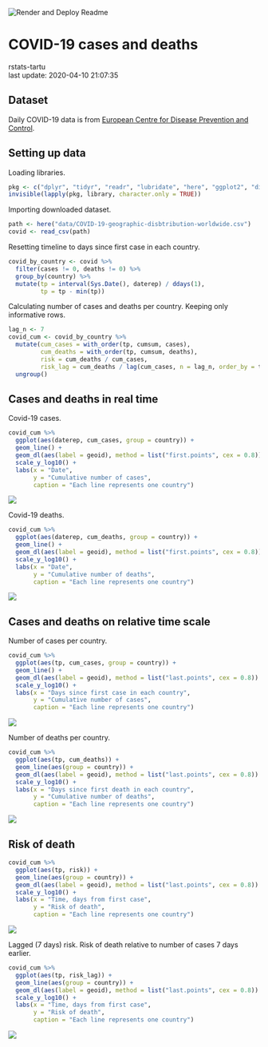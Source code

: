 
![Render and Deploy
Readme](https://github.com/rstats-tartu/covid-19-cases/workflows/Render%20and%20Deploy%20Readme/badge.svg)

# COVID-19 cases and deaths

rstats-tartu  
last update: 2020-04-10 21:07:35

## Dataset

Daily COVID-19 data is from [European Centre for Disease Prevention and
Control](https://www.ecdc.europa.eu/en/publications-data/download-todays-data-geographic-distribution-covid-19-cases-worldwide).

## Setting up data

Loading
libraries.

``` r
pkg <- c("dplyr", "tidyr", "readr", "lubridate", "here", "ggplot2", "directlabels")
invisible(lapply(pkg, library, character.only = TRUE))
```

Importing downloaded dataset.

``` r
path <- here("data/COVID-19-geographic-disbtribution-worldwide.csv")
covid <- read_csv(path)
```

Resetting timeline to days since first case in each country.

``` r
covid_by_country <- covid %>% 
  filter(cases != 0, deaths != 0) %>% 
  group_by(country) %>% 
  mutate(tp = interval(Sys.Date(), daterep) / ddays(1),
         tp = tp - min(tp))
```

Calculating number of cases and deaths per country. Keeping only
informative rows.

``` r
lag_n <- 7
covid_cum <- covid_by_country %>% 
  mutate(cum_cases = with_order(tp, cumsum, cases),
         cum_deaths = with_order(tp, cumsum, deaths),
         risk = cum_deaths / cum_cases,
         risk_lag = cum_deaths / lag(cum_cases, n = lag_n, order_by = tp)) %>% 
  ungroup()
```

## Cases and deaths in real time

Covid-19 cases.

``` r
covid_cum %>% 
  ggplot(aes(daterep, cum_cases, group = country)) +
  geom_line() +
  geom_dl(aes(label = geoid), method = list("first.points", cex = 0.8)) +
  scale_y_log10() +
  labs(x = "Date", 
       y = "Cumulative number of cases",
       caption = "Each line represents one country")
```

![](README_files/figure-gfm/plot-cases-dates-1.png)<!-- -->

Covid-19 deaths.

``` r
covid_cum %>% 
  ggplot(aes(daterep, cum_deaths, group = country)) +
  geom_line() +
  geom_dl(aes(label = geoid), method = list("first.points", cex = 0.8)) +
  scale_y_log10() +
  labs(x = "Date", 
       y = "Cumulative number of deaths",
       caption = "Each line represents one country")
```

![](README_files/figure-gfm/plot-deaths-dates-1.png)<!-- -->

## Cases and deaths on relative time scale

Number of cases per country.

``` r
covid_cum %>% 
  ggplot(aes(tp, cum_cases, group = country)) +
  geom_line() +
  geom_dl(aes(label = geoid), method = list("last.points", cex = 0.8)) +
  scale_y_log10() +
  labs(x = "Days since first case in each country", 
       y = "Cumulative number of cases",
       caption = "Each line represents one country")
```

![](README_files/figure-gfm/plot-cases-1.png)<!-- -->

Number of deaths per country.

``` r
covid_cum %>% 
  ggplot(aes(tp, cum_deaths)) +
  geom_line(aes(group = country)) +
  geom_dl(aes(label = geoid), method = list("last.points", cex = 0.8)) +
  scale_y_log10() +
  labs(x = "Days since first death in each country", 
       y = "Cumulative number of deaths",
       caption = "Each line represents one country")
```

![](README_files/figure-gfm/plot-deaths-1.png)<!-- -->

## Risk of death

``` r
covid_cum %>% 
  ggplot(aes(tp, risk)) +
  geom_line(aes(group = country)) +
  geom_dl(aes(label = geoid), method = list("last.points", cex = 0.8)) +
  scale_y_log10() +
  labs(x = "Time, days from first case", 
       y = "Risk of death",
       caption = "Each line represents one country")
```

![](README_files/figure-gfm/plot-risk-1.png)<!-- -->

Lagged (7 days) risk. Risk of death relative to number of cases 7 days
earlier.

``` r
covid_cum %>% 
  ggplot(aes(tp, risk_lag)) +
  geom_line(aes(group = country)) +
  geom_dl(aes(label = geoid), method = list("last.points", cex = 0.8)) +
  scale_y_log10() +
  labs(x = "Time, days from first case", 
       y = "Risk of death",
       caption = "Each line represents one country")
```

![](README_files/figure-gfm/plot-risk-lag-1.png)<!-- -->
